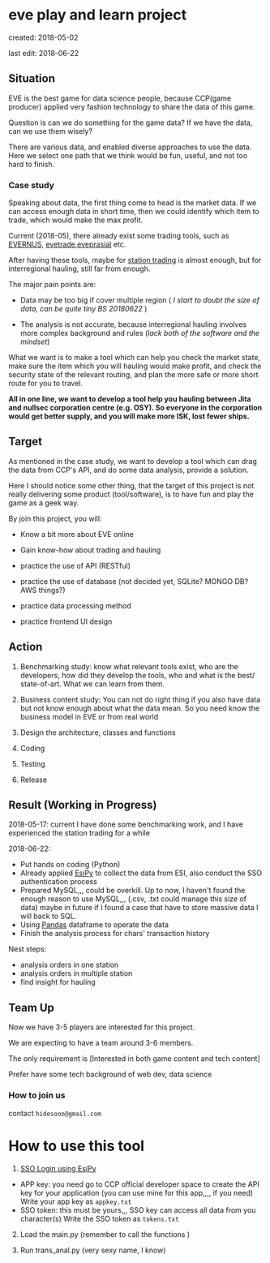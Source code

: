 # eve play and learn project

created: 2018-05-02

last edit: 2018-06-22

## Situation

EVE is the best game for data science people, because CCP(game producer) applied very fashion technology to share the data of this game.

Question is can we do something for the game data?  If we have the data, can we use them wisely?

There are various data, and enabled diverse approaches to use the data. Here we select one path that we think would be fun, useful, and not too hard to finish.

### Case study

Speaking about data, the first thing come to head is the market data. If we can access enough data in short time, then we could identify which item to trade, which would make the max profit.

Current (2018-05), there already exist some trading tools, such as [EVERNUS](https://evernus.com/), [evetrade](https://evetrade.space/),[eveprasial](http://evepraisal.com/) etc.

After having these tools, maybe for [station trading](https://wiki.braveineve.com/public/dojo/wiki/station_trading_complete_guide) is almost enough, but for interregional hauling, still far from enough.

The major pain points are:

- Data may be too big if cover multiple region ( *I start to doubt the size of data, can be quite tiny BS 20180622* )

- The analysis is not accurate, because interregional hauling involves more complex background and rules   (*lack both of the software and the mindset*)

What we want is to make a tool which can help you check the market state, make sure the item which you will hauling would make profit, and check the security state of the relevant routing, and plan the more safe or more short route for you to travel.

**All in one line, we want to develop a tool help you hauling between Jita and nullsec corporation centre (e.g. OSY). So everyone in the corporation would get better supply, and you will make more ISK, lost fewer ships.**

## Target

As mentioned in the case study, we want to develop a tool which can drag the data from CCP's API, and do some data analysis, provide a solution.

Here I should notice some other thing, that the target of this project is not really delivering some product (tool/software), is to have fun and play the game as a geek way.

By join this project, you will:

- Know a bit more about EVE online

- Gain know-how about trading and hauling

- practice the use of API (RESTful)

- practice the use of database (not decided yet, SQLite? MONGO DB? AWS things?)

- practice data processing method

- practice frontend UI design

## Action

1. Benchmarking study: know what relevant tools exist, who are the developers, how did they develop the tools, who and what is the best/ state-of-art. What we can learn from them.

2. Business content study: You can not do right thing if you also have data but not know enough about what the data mean. So you need know the business model in EVE or from real world

3. Design the architecture, classes and functions

4. Coding

5. Testing

6. Release

## Result (Working in Progress)

2018-05-17:  current I have done some benchmarking work, and I have experienced the station trading for a while

2018-06-22:
- Put hands on coding (Python)
- Already applied [EsiPy](https://kyria.github.io/EsiPy/) to collect the data from ESI, also conduct the SSO authentication process
- Prepared MySQL,,, could be overkill. Up to now, I haven't found the enough reason to use MySQL,,, (.csv, .txt could manage this size of data) maybe in future if I found a case that have to store massive data I will back to SQL.
- Using [Pandas](https://pandas.pydata.org/) dataframe to operate the data
- Finish the analysis process for chars' transaction history


Nest steps:
- analysis orders in one station
- analysis orders in multiple station
- find insight for hauling

## Team Up

Now we have 3-5 players are interested for this project.

We are expecting to have a team around 3-6 members.

The only requirement is [Interested in both game content and tech content]

Prefer have some tech background of web dev, data science

### How to join us

contact `hidesoon@gmail.com`



# How to use this tool
1. [SSO Login using EsiPy](https://kyria.github.io/EsiPy/examples/sso_login_esipy/)
  - APP key:
  you need go to CCP official developer space to create the API key for your application
  (you can use mine for this app,,,, if you need)
  Write your app key as `appkey.txt`
  - SSO token:
  this must be yours,,, SSO key can access all data from you character(s)
  Write the SSO token as `tokens.txt`

  2. Load the main.py
  (remember to call the functions )

  3. Run trans_anal.py (very sexy name, I know)
